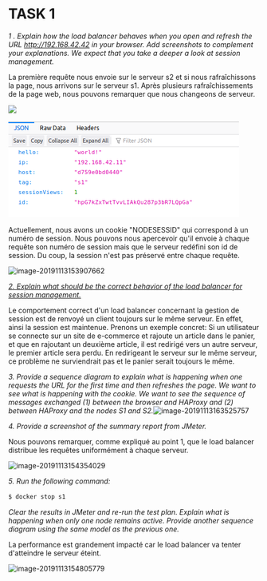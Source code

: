 # TASK 1

*1 . Explain how the load balancer behaves when you open and refresh the URL <http://192.168.42.42> in your browser. Add screenshots to complement your explanations. We expect that you take a deeper a look at session management.*

La première requête nous envoie sur le serveur s2 et si nous rafraîchissons la page, nous arrivons sur le serveur s1. Après plusieurs rafraîchissements de la page web, nous pouvons remarquer que nous changeons de serveur. 

![](/home/daniel/Documents/AIT/Teaching-HEIGVD-AIT-2019-Labo-Load-Balancing/Documentation/images/image-20191113153215238.png)

![image-20191120150902155](./images/image-20191120150902155.png)

Actuellement, nous avons un cookie "NODESESSID" qui correspond à un numéro de session. Nous pouvons nous apercevoir qu'il envoie à chaque requête son numéro de session mais que le serveur redéfini son id de session. Du coup, la session n'est pas préservé entre chaque requête.

![image-20191113153907662](/home/daniel/Documents/AIT/Teaching-HEIGVD-AIT-2019-Labo-Load-Balancing/Documentation/images/image-20191113153907662.png)

*<u>2. Explain what should be the correct behavior of the load balancer for session management.*</u>

Le comportement correct d'un load balancer concernant la gestion de session est de renvoyé un client toujours sur le même serveur. En effet, ainsi la session est maintenue. 
Prenons un exemple concret:
Si un utilisateur se connecte sur un site de e-commerce et rajoute un article dans le panier, et que en rajoutant un deuxième article, il est redirigé vers un autre serveur, le premier article sera perdu.
En redirigeant le serveur sur le même serveur, ce problème ne surviendrait pas et le panier serait toujours le même.



*3. Provide a sequence diagram to explain what is happening when one requests the URL for the first time and then refreshes the page. We want to see what is happening with the cookie. We want to see the sequence of messages exchanged (1) between the browser and HAProxy and (2) between HAProxy and the nodes S1 and S2.*![image-20191113163525757](/home/daniel/Documents/AIT/Teaching-HEIGVD-AIT-2019-Labo-Load-Balancing/Documentation/images/image-20191113163525757.png)

*4. Provide a screenshot of the summary report from JMeter.*

Nous pouvons remarquer, comme expliqué au point 1, que le load balancer distribue les requêtes uniformément à chaque serveur.

![image-20191113154354029](/home/daniel/Documents/AIT/Teaching-HEIGVD-AIT-2019-Labo-Load-Balancing/Documentation/images/image-20191113154354029.png)



*5. Run the following command:*

```bash
$ docker stop s1
```

*Clear the results in JMeter and re-run the test plan. Explain what is happening when only one node remains active. Provide another sequence diagram using the same model as the previous one.*

La performance est grandement impacté car le load balancer va tenter d'atteindre le serveur éteint. 

![image-20191113154805779](/home/daniel/Documents/AIT/Teaching-HEIGVD-AIT-2019-Labo-Load-Balancing/Documentation/images/image-20191113154805779.png)





